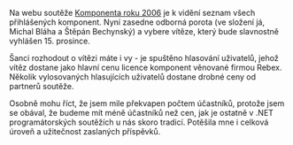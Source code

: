 <!-- dcterms:identifier = aspnetcz#126 -->
<!-- dcterms:title = Komponenta roku: Co je k vidění? -->
<!-- dcterms:abstract = Na webu soutěže Komponenta roku 2006 je k vidění seznam všech přihlášených komponent. Nyní zasedne odborná porota a vybere vítěze. Šanci máte i vy - je spuštěno hlasování uživatelů, jehož vítěz dostane licence věnované firmou Rebex, a několik vylosovaných hlasujících dostane drobné ceny od partnerů soutěže. -->
<!-- np9:categoryId = 6 -->
<!-- x4w:category = Akce a události -->
<!-- np9:authorId = 1 -->
<!-- np9:authorEmail = michal.valasek@altairis.cz -->
<!-- dcterms:creator = Michal Altair Valášek -->
<!-- dcterms:created = 2006-12-04T01:52:20.847+01:00 -->
<!-- dcterms:date = 2006-12-04T01:52:20.847+01:00 -->

Na webu soutěže [Komponenta roku 2006](http://komponenta-roku.aspnet.cz/) je k vidění seznam všech přihlášených komponent. Nyní zasedne odborná porota (ve složení já, Michal Bláha a Štěpán Bechynský) a vybere vítěze, který bude slavnostně vyhlášen 15. prosince. 

Šanci rozhodout o vítězi máte i vy - je spuštěno hlasování uživatelů, jehož vítěz dostane jako hlavní cenu licence komponent věnované firmou Rebex. Několik vylosovaných hlasujících uživatelů dostane drobné ceny od partnerů soutěže.

Osobně mohu říct, že jsem mile překvapen počtem účastníků, protože jsem se obával, že budeme mít méně účastníků než cen, jak je ostatně v .NET programátorských soutěžích u nás skoro tradicí. Potěšila mne i celková úroveň a užitečnost zaslaných příspěvků.